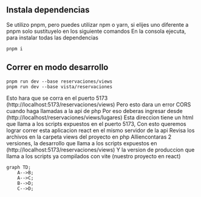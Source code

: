 ## Instala dependencias

Se utilizo pnpm, pero puedes utilizar npm o yarn, si elijes uno diferente a pnpm solo sustituyelo en los siguiente comandos
En la consola ejecuta, para instalar todas las dependencias

```
pnpm i
```

## Correr en modo desarrollo

```
pnpm run dev --base reservaciones/views
pnpm run dev --base vista/reservaciones
```

Esto hara que se corra en el puerto 5173 (http://localhost:5173/reservaciones/views)
Pero esto dara un error CORS cuando haga llamadas a la api de php
Por eso deberas ingresar desde (http://localhost/reservaciones/views/lugares)
Esta direccion tiene un html que llama a los scripts expuestos en el puerto 5173,
Con esto queremos lograr correr esta aplicacion react en el mismo servidor de la api
Revisa los archivos en la carpeta views del proyecto en php
Alliencontaras 2 versiones, la desarrollo que llama a los scripts expuestos en (http://localhost:5173/reservaciones/views)
Y la version de produccion que llama a los scripts ya compilados con vite (nuestro proyecto en react)

```mermaid
graph TD;
    A-->B;
    A-->C;
    B-->D;
    C-->D;
```
